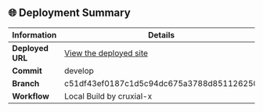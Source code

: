 ## 🌐 Deployment Summary

| Information       | Details                                                                 |
|-------------------|-------------------------------------------------------------------------|
| **Deployed URL**  | [View the deployed site](https://first-matter.github.io/zeno-jam-1-public)                                    |
| **Commit**        | develop                                                                 |
| **Branch**        | c51df43ef0187c1d5c94dc675a3788d851126250                                                                 |
| **Workflow**      | Local Build by cruxial-x                   |
